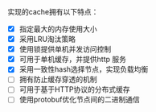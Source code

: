实现的cache拥有以下特点：
* [x] 指定最大的内存使用大小
* [x] 采用LRU淘汰策略
* [x] 使用锁提供单机并发访问控制
* [x] 可用于单机缓存，并提供http 服务
* [x] 采用一致性hash选择节点，实现负载均衡
* [ ] 拥有防止缓存穿透的机制
* [ ] 可用于基于HTTP协议的分布式缓存
* [ ] 使用protobuf优化节点间的二进制通信